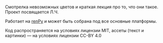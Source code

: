 Смотрелка невозможных цветов и краткая лекция про то, что они такое.
Проект посвящается Л.Ч.

Работает на [renPy](https://renpy.org) и может быть собрана под все
основные платформы.

Код распространяется на условиях лицензии MIT, ассеты (текст и картинки)
 — на условиях лицензии CC-BY 4.0
